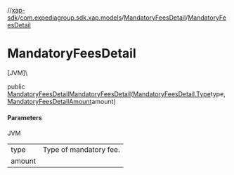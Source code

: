 //[xap-sdk](../../../index.md)/[com.expediagroup.sdk.xap.models](../index.md)/[MandatoryFeesDetail](index.md)/[MandatoryFeesDetail](-mandatory-fees-detail.md)

# MandatoryFeesDetail

[JVM]\

public [MandatoryFeesDetail](index.md)[MandatoryFeesDetail](-mandatory-fees-detail.md)([MandatoryFeesDetail.Type](-type/index.md)type, [MandatoryFeesDetailAmount](../-mandatory-fees-detail-amount/index.md)amount)

#### Parameters

JVM

| | |
|---|---|
| type | Type of mandatory fee. |
| amount |

